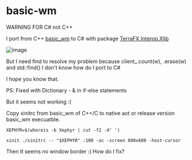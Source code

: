 # basic-wm
WARNING FOR C# not C++

I port from C++ [basic_wm](https://github.com/jichu4n/basic_wm) to C# with package [TerraFX.Interop.Xlib](https://github.com/terrafx/terrafx.interop.xlib)

![image](https://user-images.githubusercontent.com/57066679/229121519-76454e53-b69d-4d54-b900-ebef201a4ca7.png)

But I need find to resolve my problem because client_.count(w), .erase(w) and std::find() I don't know how do I port to C#

I hope you know that.

PS: Fixed with Dictionary - & in if-else statements

But it seems not working :(

Copy xinitrc from basic_wm of C++/C to native aot or release version basic_wm execuatble.

`XEPHYR=$(whereis -b Xephyr | cut -f2 -d' ')`

`xinit ./xinitrc -- "$XEPHYR" :100 -ac -screen 800x600 -host-cursor`

Then It seems no window border :( How do I fix?
